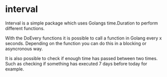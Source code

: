# interval

Interval is a simple package which uses Golangs time.Duration to perform different functions.

With the DoEvery functions it is possible to call a function in Golang every x seconds. Depending on the function you can do this in a blocking or asyncronous way.

It is also possible to check if enough time has passed between two times. Such as checking if something has executed 7 days before today for example.

